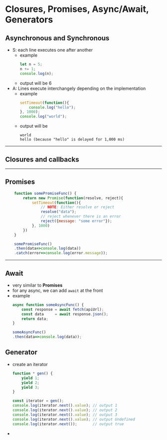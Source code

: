 # **Closures, Promises, Async/Await, Generators**

## **Asynchronous and Synchronous** 
- S: each line executes one after another
  - example
    ```javascript
    let n = 5;
    n += 1;
    console.log(n);
    ```
  - output will be $6$
- A: Lines execute interchangely depending on the implementation
  - example
    ```javascript
    setTimeout(function(){
        console.log("hello");
    }, 1000);
    console.log("world");
    ```
  - output will be 
    ```
    world
    hello (because "hello" is delayed for 1,000 ms)
    ```
---
## **Closures and callbacks**
---
## **Promises**
```javascript
    function somePromiseFunc() {
        return new Promise(function(resolve, reject){
            setTimeout(function(){
                // NOTE: Either resolve or reject
                resolve("data");
                // reject whenever there is an error
                reject({message: "some error"});    
            }, 1000)
        }) 
    }

    somePromiseFunc()
    .then(data=>console.log(data))
    .catch(error=>console.log(error.message));
```

---
## **Await**
- very similar to **Promises**
- for any async, we can add `await` at the front
- example
    ```javascript
    async function someAsyncFunc() {
        const response = await fetch(apiUrl);
        const data     = await response.json();
        return data;
    }

    someAsyncFunc()
    .then(data=>console.log(data));
    ```
## **Generator**
- create an iterator
    ```javascript
    function * gen() {
        yield 1;
        yield 2;
        yield 3;
    }

    const iterator = gen();
    console.log(iterator.next().value); // output 1
    console.log(iterator.next().value); // output 2
    console.log(iterator.next().value); // output 3
    console.log(iterator.next().value); // output Undefined
    console.log(iterator.next());       // output true
    ```
- 